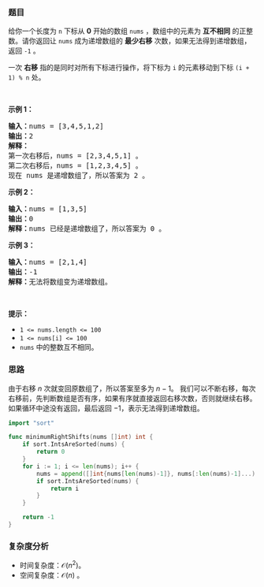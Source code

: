 ### 题目

<p>给你一个长度为 <code>n</code> 下标从 <strong>0</strong> 开始的数组 <code>nums</code> ，数组中的元素为 <strong>互不相同</strong> 的正整数。请你返回让 <code>nums</code> 成为递增数组的 <strong>最少右移</strong> 次数，如果无法得到递增数组，返回 <code>-1</code> 。</p>

<p>一次 <strong>右移</strong> 指的是同时对所有下标进行操作，将下标为 <code>i</code> 的元素移动到下标 <code>(i + 1) % n</code> 处。</p>

<p> </p>

<p><strong class="example">示例 1：</strong></p>

<pre>
<b>输入：</b>nums = [3,4,5,1,2]
<b>输出：</b>2
<b>解释：</b>
第一次右移后，nums = [2,3,4,5,1] 。
第二次右移后，nums = [1,2,3,4,5] 。
现在 nums 是递增数组了，所以答案为 2 。
</pre>

<p><strong class="example">示例 2：</strong></p>

<pre>
<b>输入：</b>nums = [1,3,5]
<b>输出：</b>0
<b>解释：</b>nums 已经是递增数组了，所以答案为 0 。</pre>

<p><strong class="example">示例 3：</strong></p>

<pre>
<b>输入：</b>nums = [2,1,4]
<b>输出：</b>-1
<b>解释：</b>无法将数组变为递增数组。
</pre>

<p> </p>

<p><strong>提示：</strong></p>

<ul>
	<li><code>1 <= nums.length <= 100</code></li>
	<li><code>1 <= nums[i] <= 100</code></li>
	<li><code>nums</code> 中的整数互不相同。</li>
</ul>

### 思路

由于右移 $n$ 次就变回原数组了，所以答案至多为 $n-1$。
我们可以不断右移，每次右移前，先判断数组是否有序，如果有序就直接返回右移次数，否则就继续右移。
如果循环中途没有返回，最后返回 $-1$，表示无法得到递增数组。

```go
import "sort"

func minimumRightShifts(nums []int) int {
	if sort.IntsAreSorted(nums) {
		return 0
	}
	for i := 1; i <= len(nums); i++ {
		nums = append([]int{nums[len(nums)-1]}, nums[:len(nums)-1]...)
		if sort.IntsAreSorted(nums) {
			return i
		}
	}

	return -1
}
```

### 复杂度分析

- 时间复杂度：$\mathcal{O}(n^2)$。
- 空间复杂度：$\mathcal{O}(n)$ 。
